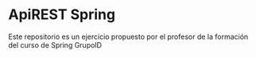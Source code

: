 # ApiREST Spring
Este repositorio es un ejercicio propuesto por el profesor de la formación del curso de Spring GrupoID
